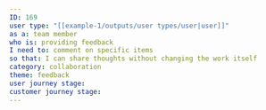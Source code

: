 ```yaml
---
ID: 169
user type: "[[example-1/outputs/user types/user|user]]"
as a: team member
who is: providing feedback
I need to: comment on specific items
so that: I can share thoughts without changing the work itself
category: collaboration
theme: feedback
user journey stage:
customer journey stage:
---
```

